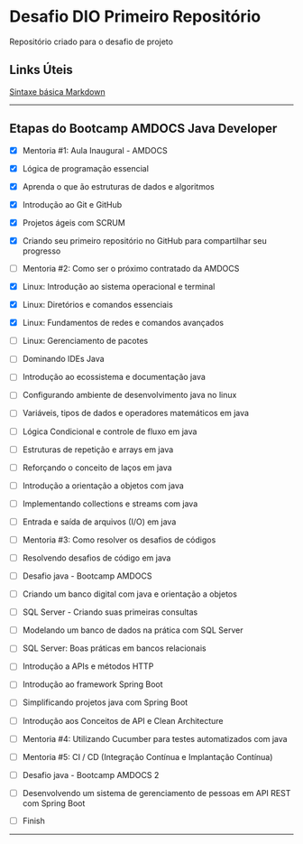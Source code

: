 # Desafio DIO Primeiro Repositório
Repositório criado para o desafio de projeto


## Links Úteis
[Sintaxe básica Markdown](https://www.markdownguide.org/basic-syntax/)

____

## Etapas do Bootcamp AMDOCS Java Developer



- [x] Mentoria #1: Aula Inaugural - AMDOCS

- [x] Lógica de programação essencial

- [x] Aprenda o que ão estruturas de dados e algoritmos

- [x] Introdução ao Git e GitHub

- [x] Projetos ágeis com SCRUM

- [x] Criando seu primeiro repositório no GitHub para compartilhar seu progresso
- [ ] Mentoria #2: Como ser o próximo contratado da AMDOCS
- [x] Linux: Introdução ao sistema operacional e terminal
- [x] Linux: Diretórios e comandos essenciais
- [x] Linux: Fundamentos de redes e comandos avançados
- [ ] Linux: Gerenciamento de pacotes
- [ ] Dominando IDEs Java
- [ ] Introdução ao ecossistema e documentação java
- [ ] Configurando ambiente de desenvolvimento java no linux
- [ ] Variáveis, tipos de dados e operadores matemáticos em java
- [ ] Lógica Condicional e controle de fluxo em java
- [ ] Estruturas de repetição e arrays em java
- [ ] Reforçando o conceito de laços em java
- [ ] Introdução a orientação a objetos com java
- [ ] Implementando collections e streams com java
- [ ] Entrada e saída de arquivos (I/O) em java
- [ ] Mentoria #3: Como resolver os desafios de códigos
- [ ] Resolvendo desafios de código em java
- [ ] Desafio java - Bootcamp AMDOCS
- [ ] Criando um banco digital com java e orientação a objetos
- [ ] SQL Server - Criando suas primeiras consultas
- [ ] Modelando um banco de dados na prática com SQL Server
- [ ] SQL Server: Boas práticas em bancos relacionais
- [ ] Introdução a APIs e métodos HTTP
- [ ] Introdução ao framework Spring Boot
- [ ] Simplificando projetos java com Spring Boot
- [ ] Introdução aos Conceitos de API e Clean Architecture
- [ ] Mentoria #4: Utilizando Cucumber para testes automatizados com java
- [ ] Mentoria #5: CI / CD (Integração Contínua e Implantação Contínua)
- [ ] Desafio java - Bootcamp AMDOCS 2
- [ ] Desenvolvendo um sistema de gerenciamento de pessoas em API REST com Spring Boot
- [ ] Finish

____

